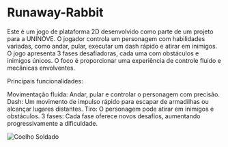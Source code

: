 # Runaway-Rabbit

Este é um jogo de plataforma 2D desenvolvido como parte de um projeto para a UNINOVE. O jogador controla um personagem com habilidades variadas, como andar, pular, executar um dash rápido e atirar em inimigos. O jogo apresenta 3 fases desafiadoras, cada uma com obstáculos e inimigos únicos. O foco é proporcionar uma experiência de controle fluido e mecânicas envolventes.

Principais funcionalidades:

Movimentação fluida: Andar, pular e controlar o personagem com precisão.
Dash: Um movimento de impulso rápido para escapar de armadilhas ou alcançar lugares distantes.
Tiro: O personagem pode atirar em inimigos e obstáculos.
3 fases: Cada fase oferece novos desafios, aumentando progressivamente a dificuldade.

![Coelho Soldado](Animaçoes/Parado_1)
